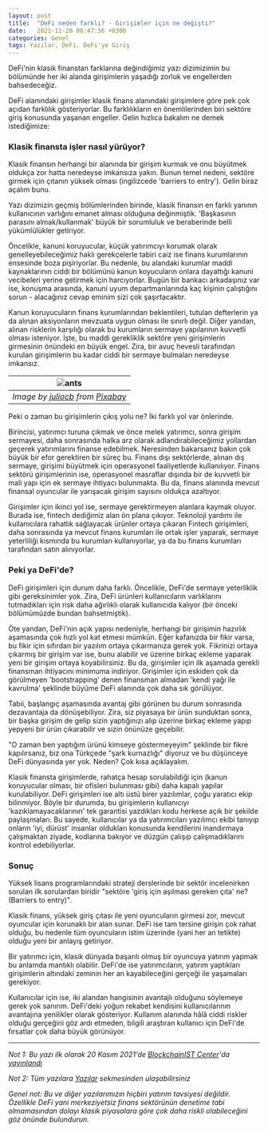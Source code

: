 ```yaml
---
layout: post
title:  "DeFi neden farklı? - Girişimler için ne değişti?"
date:   2021-11-20 08:47:56 +0300
categories: Genel
tags: Yazılar, DeFi, DeFi'ye Giriş
---
```


DeFi'nin klasik finanstan farklarına değindiğimiz yazı dizimizimin bu bölümünde her iki alanda girişimlerin yaşadığı zorluk ve engellerden bahsedeceğiz. 

DeFi alanındaki girişimler klasik finans alanındaki girişimlere göre pek çok açıdan farklılık gösteriyorlar. Bu farklılıkların en önemlilerinden biri sektöre giriş konusunda yaşanan engeller. Gelin hızlıca bakalım ne demek istediğimize: 

### Klasik finansta işler nasıl yürüyor?
Klasik finansın herhangi bir alanında bir girişim kurmak ve onu büyütmek oldukça zor hatta neredeyse imkansıza yakın. Bunun temel nedeni, sektöre girmek için çıtanın yüksek olması (ingilizcede 'barriers to entry'). Gelin biraz açalım bunu. 

Yazı dizimizin geçmiş bölümlerinden birinde, klasik finansın en farklı yanının kullanıcının varlığını emanet alması olduğuna değinmiştik. 'Başkasının parasını almak/kullanmak' büyük bir sorumluluk ve beraberinde belli yükümlülükler getiriyor. 

Öncelikle, kanuni koruyucular, küçük yatırımcıyı korumak olarak genelleyebileceğimiz haklı gerekçelerle tabiri caiz ise finans kurumlarının ensesinde boza pişiriyorlar. Bu nedenle, bu alandaki kurumlar maddi kaynaklarının ciddi bir bölümünü kanun koyucuların onlara dayattığı kanuni vecibeleri yerine getirmek için harcıyorlar. Bugün bir bankacı arkadaşınız var ise, konuşma arasında, kanuni uyum departmanlarında kaç kişinin çalıştığını sorun - alacağınız cevap eminim sizi çok şaşırtacaktır. 

Kanun koruyucuların finans kurumlarından beklentileri, tutulan defterlerin ya da alınan aksiyonların mevzuata uygun olması ile sınırlı değil. Diğer yandan, alınan risklerin karşılığı olarak bu kurumların sermaye yapılarının kuvvetli olması isteniyor.  İşte, bu maddi gerekliklik sektöre yeni girişimlerin girmesinin önündeki en büyük engel. Zira, bir avuç hevesli tarafından kurulan girişimlerin bu kadar ciddi bir sermaye bulmaları neredeyse imkansız. 

| ![ants](/assets/ant-gfaba07ee2_800.jpg)|
|:--:| 
| *Image by [juliocb](https://pixabay.com/users/juliocb-7022246/) from [Pixabay](https://pixabay.com/)*|

Peki o zaman bu girişimlerin çıkış yolu ne? İki farklı yol var önlerinde. 

Birincisi, yatırımcı turuna çıkmak ve önce melek yatırımcı, sonra girişim sermayesi, daha sonrasında halka arz olarak adlandırabileceğimiz yollardan geçerek yatırımlarını finanse edebilmek. Neresinden bakarsanız bakın çok büyük bir efor gerektiren bir süreç bu. Finans dışı sektörlerde, alınan dış sermaye, girişimi büyütmek için operasyonel faaliyetlerde kullanılıyor. Finans sektörü girişimlerinin ise, operasyonel masraflar dışında bir de kuvvetli bir mali yapı için ek sermaye ihtiyacı bulunmakta. Bu da, finans alanında mevcut finansal oyuncular ile yarışacak girişim sayısını oldukça azaltıyor. 

Girişimler için ikinci yol ise, sermaye gerektirmeyen alanlara kaymak oluyor. Burada ise, fintech dediğimiz alan ön plana çıkıyor. Teknoloji yardımı ile kullanıcılara rahatlık sağlayacak ürünler ortaya çıkaran Fintech girişimleri, daha sonrasında ya mevcut finans kurumları ile ortak işler yaparak, sermaye yeterliliği kısmında bu kurumları kullanıyorlar, ya da bu finans kurumları tarafından satın alınıyorlar. 

### Peki ya DeFi'de?
DeFi girişimleri için durum daha farklı. Öncelikle, DeFi'de sermaye yeterliklik gibi gereksinimler yok. Zira, DeFi ürünleri kullanıcıların varlıklarını tutmadıkları için risk daha ağırlıklı olarak kullanıcıda kalıyor (bir önceki bölümümüzde bundan bahsetmiştik).

Öte yandan, DeFi'nin açık yapısı nedeniyle, herhangi bir girişimin hazırlık aşamasında çok hızlı yol kat etmesi mümkün. Eğer kafanızda bir fikir varsa, bu fikir için sıfırdan bir yazılım ortaya çıkarmanıza gerek yok. Fikrinizi ortaya çıkarmış bir girişim var ise, bunu alabilir ve üzerine birkaç ekleme yaparak yeni bir girişim ortaya koyabilirsiniz. Bu da, girişimler için ilk aşamada gerekli finansman ihtiyacını minimuma indiriyor. Girişimler için eskiden çok da görülmeyen 'bootstrapping' denen finansman almadan 'kendi yağı ile kavrulma' şeklinde büyüme DeFi alanında çok daha sık görülüyor. 

Tabii, başlangıç aşamasında avantaj gibi görünen bu durum sonrasında dezavantaja da dönüşebiliyor. Zira, siz piyasaya bir ürün sunduktan sonra, bir başka girişim de gelip sizin yaptığınızı alıp üzerine birkaç ekleme yapıp yepyeni bir ürün çıkarabilir ve sizin önünüze geçebilir. 

"O zaman ben yaptığım ürünü kimseye göstermeyeyim" şeklinde bir fikre kapılırsanız, biz ona Türkçede "şark kurnazlığı" diyoruz ve bu düşünceye DeFi dünyasında yer yok. Neden? Çok kısa açıklayalım.

Klasik finansta girişimlerde, rahatça hesap sorulabildiği için (kanun koruyucular olması, bir ofisleri bulunması gibi) daha kapalı yapılar kurulabiliyor. DeFi girişimleri ise altı üstü birer yazılımlar, çoğu yaratıcı ekip bilinmiyor. Böyle bir durumda, bu girişimlerin kullanıcıyı 'kazıklamayacaklarının' tek garantisi yazdıkları kodu herkese açık bir şekilde paylaşmaları. Bu sayede, kullanıcılar ya da yatırımcıları yazılımcı ekibi tanıyıp onların 'iyi, dürüst' insanlar oldukları konusunda kendilerini inandırmaya çalışmaktan ziyade, kodlarına bakıyor ve düzgün çalışıp çalışmadıklarını kontrol edebiliyorlar.

### Sonuç
Yüksek lisans programlarındaki strateji derslerinde bir sektör incelenirken sorulan ilk sorulardan biridir "sektöre 'giriş için aşılması gereken çıta' ne? (Barriers to entry)". 

Klasik finans, yüksek giriş çıtası ile yeni oyuncuların girmesi zor, mevcut oyuncular için korunaklı bir alan sunar. DeFi ise tam tersine girişin çok rahat olduğu, bu nedenle tüm oyuncuların istim üzerinde (yani her an tetikte) olduğu yeni bir anlayış getiriyor.

Bir yatırımcı için, klasik dünyada başarılı olmuş bir oyuncuya yatırım yapmak bu anlamda mantıklı olabilir. DeFi'de ise yatırımcıların, yatırım yaptıkları girişimlerin altındaki zeminin her an kayabileceğini gerçeği ile yaşamaları gerekiyor.

Kullanıcılar için ise, iki alandan hangisinin avantajlı olduğunu söylemeye gerek yok sanırım. DeFi'deki yoğun rekabet kendisini kullanıcılarının avantajına yenilikler olarak gösteriyor. Kullanım alanında hâlâ ciddi riskler olduğu gerçeğini göz ardı etmeden, bilgili araştıran kullanıcı için DeFi'de fırsatlar çok daha büyük görünüyor.

---

*Not 1: Bu yazı ilk olarak 20 Kasım 2021'de [BlockchainIST Center](https://medium.com/blockchainist-center)'da [yayınlandı](https://www.btchaber.com/yeni-dijital-cag-yavas-yavas-belirmeye-basliyor/)*

*Not 2: Tüm yazılara [Yazılar](/articles/) sekmesinden ulaşabilirsiniz*

*Genel not: Bu ve diğer yazılarımızın hiçbiri yatırım tavsiyesi değildir. Özellikle DeFi yani merkeziyetsiz finans sektörünün denetime tabi olmamasından dolayı klasik piyasalara göre çok daha riskli olabileceğini göz önünde bulundurun.* 
